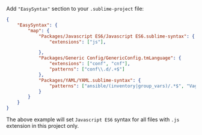 Add `"EasySyntax"` section to your `.sublime-project` file:

```JSON
{
    "EasySyntax": {
        "map": {
            "Packages/Javascript ES6/Javascript ES6.sublime-syntax": {
                "extensions": ["js"],

            },
            "Packages/Generic Config/GenericConfig.tmLanguage": {
                "extensions": ["conf", "cnf"],
                "patterns": ["conf\\.d/.+$"]
            },
            "Packages/YAML/YAML.sublime-syntax": {
                "patterns": ["ansible/(inventory|group_vars)/.*$", "Vagrantfile"]
            }
        }
    }
}
```

The above example will set `Javascript ES6` syntax for all files with `.js` extension in this project only.
